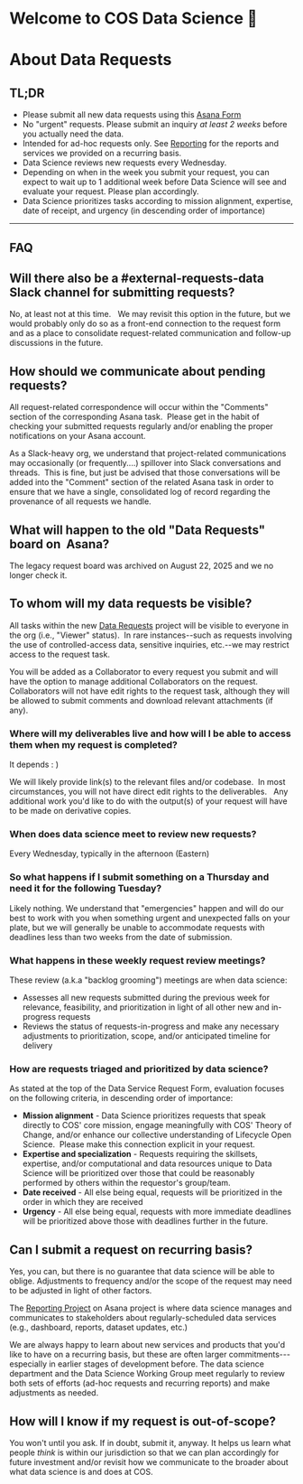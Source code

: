 # Welcome to COS Data Science 👋

# About Data Requests

## TL;DR
- Please submit all new data requests using this [Asana Form](https://form.asana.com/?k=ASlQaWxI4pbzgnr--u9goA&d=30849970456832)
- No "urgent" requests.  Please submit an inquiry *at least 2 weeks* before you actually need the data.
- Intended for ad-hoc requests only.  See [Reporting](https://app.asana.com/1/30849970456832/project/1210755604814083/list/1210775927949128) for the reports and services we provided on a recurring basis.
- Data Science reviews new requests every Wednesday.
- Depending on when in the week you submit your request, you can expect to wait up to 1 additional week before Data Science will see and evaluate your request.  Please plan accordingly.
- Data Science prioritizes tasks according to mission alignment, expertise, date of receipt, and urgency (in descending order of importance)
---

## FAQ

##  Will there also be a #external-requests-data Slack channel for submitting requests?
No, at least not at this time.   We may revisit this option in the future, but we would probably only do so as a front-end connection to the request form and as a place to consolidate request-related communication and follow-up discussions in the future.
## How should we communicate about pending requests?
All request-related correspondence will occur within the "Comments" section of the corresponding Asana task.  Please get in the habit of checking your submitted requests regularly and/or enabling the proper notifications on your Asana account.

As a Slack-heavy org, we understand that project-related communications may occasionally (or frequently....) spillover into Slack conversations and threads.  This is fine, but just be advised that those conversations will be added into the "Comment" section of the related Asana task in order to ensure that we have a single, consolidated log of record regarding the provenance of all requests we handle.

## What will happen to the old "Data Requests" board on  Asana?
The legacy request board was archived on August 22, 2025 and we no longer check it.
## To whom will my data requests be visible?
All tasks within the new [Data Requests](https://app.asana.com/1/30849970456832/project/1209048441067566/list/1210632739439319) project will be visible to everyone in the org (i.e., "Viewer" status).  In rare instances--such as requests involving the use of controlled-access data, sensitive inquiries, etc.--we may restrict access to the request task.

You will be added as a Collaborator to every request you submit and will have the option to manage additional Collaborators on the request.  Collaborators will not have edit rights to the request task, although they will be allowed to submit comments and download relevant attachments (if any).

### Where will my deliverables live and how will I be able to access them when my request is completed?
It depends  : )

We will likely provide link(s) to the relevant files and/or codebase.  In most circumstances, you will not have direct edit rights to the deliverables.   Any additional work you'd like to do with the output(s) of your request will have to be made on derivative copies.

### When does data science meet to review new requests?
Every Wednesday, typically in the afternoon (Eastern)

### So what happens if I submit something on a Thursday and need it for the following Tuesday?
Likely nothing.   We understand that "emergencies" happen and will do our best to work with you when something urgent and unexpected falls on your plate, but we will generally be unable to accommodate requests with deadlines less than two weeks from the date of submission.

### What happens in these weekly request review meetings?
These review (a.k.a "backlog grooming") meetings are when data science:

- Assesses all new requests submitted during the previous week for relevance, feasibility, and prioritization in light of all other new and in-progress requests
- Reviews the status of requests-in-progress and make any necessary adjustments to prioritization, scope, and/or anticipated timeline for delivery
  
### How are requests triaged and prioritized by data science?

As stated at the top of the Data Service Request Form, evaluation focuses on the following criteria, in descending order of importance:

- **Mission alignment** - Data Science prioritizes requests that speak directly to COS' core mission, engage meaningfully with COS' Theory of Change, and/or enhance our collective understanding of Lifecycle Open Science.  Please make this connection explicit in your request.
- **Expertise and specialization** - Requests requiring the skillsets, expertise, and/or computational and data resources unique to Data Science will be prioritized over those that could be reasonably performed by others within the requestor's group/team.
- **Date received** - All else being equal, requests will be prioritized in the order in which they are received
- **Urgency** - All else being equal, requests with more immediate deadlines will be prioritized above those with deadlines further in the future.
## Can I submit a request on recurring basis?
Yes, you can, but there is no guarantee that data science will be able to oblige.   Adjustments to frequency and/or the scope of the request may need to be adjusted in light of other factors.

The [Reporting Project](https://app.asana.com/1/30849970456832/project/1210755604814083/list/1210775927949128) on Asana project is where data science manages and communicates to stakeholders about regularly-scheduled data services (e.g., dashboard, reports, dataset updates, etc.)

We are always happy to learn about new services and products that you'd like to have on a recurring basis, but these are  often larger commitments---especially in earlier stages of development before.  The data science department and the Data Science Working Group meet regularly to review both sets of efforts (ad-hoc requests and recurring reports) and make adjustments as needed.

## How will I know if my request is out-of-scope?
You won't until you ask.   If in doubt, submit it, anyway.   It helps us learn what people *think*  is within our jurisdiction so that we can plan accordingly for future investment and/or revisit how we communicate to the broader about what data science is and does at COS.
